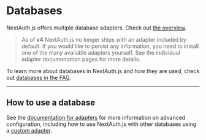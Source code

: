 # Databases

NextAuth.js offers multiple database adapters. Check out [the overview](/adapters/overview).

> As of **v4** NextAuth.js no longer ships with an adapter included by default. If you would like to persist any information, you need to install one of the many available adapters yourself. See the individual adapter documentation pages for more details.

To learn more about databases in NextAuth.js and how they are used, check out [databases in the FAQ](/faq#databases).

---

## How to use a database

See the [documentation for adapters](/adapters/overview) for more information on advanced configuration, including how to use NextAuth.js with other databases using a [custom adapter](/tutorials/creating-a-database-adapter).

